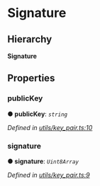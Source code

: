 # Signature

## Hierarchy

**Signature**

## Properties

### publicKey <a id="publickey"></a>

**● publicKey**: _`string`_

_Defined in_ [_utils/key\_pair.ts:10_](https://github.com/nearprotocol/nearlib/blob/7880ebf/src.ts/utils/key_pair.ts#L10)

### signature <a id="signature"></a>

**● signature**: _`Uint8Array`_

_Defined in_ [_utils/key\_pair.ts:9_](https://github.com/nearprotocol/nearlib/blob/7880ebf/src.ts/utils/key_pair.ts#L9)

